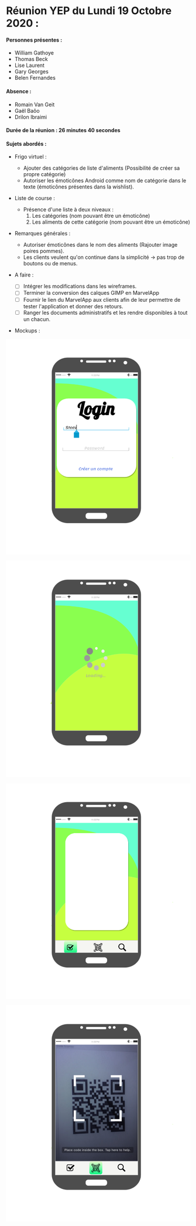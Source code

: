 # Réunion YEP du Lundi 19 Octobre 2020 :



#### Personnes présentes :

- William Gathoye
- Thomas Beck
- Lise Laurent
- Gary Georges
- Belen Fernandes

#### Absence : 

- Romain Van Geit
- Gaël Baôo
- Drilon Ibraimi

#### Durée de la réunion : 26 minutes 40 secondes

#### Sujets abordés :

- Frigo virtuel :
  - Ajouter des catégories de liste d'aliments (Possibilité de créer sa propre catégorie)
  - Autoriser les émoticônes Android comme nom de catégorie dans le texte (émoticônes présentes dans la wishlist).

- Liste de course :
  - Présence d'une liste à deux niveaux : 
    1. Les catégories (nom pouvant être un émoticône)
    2. Les aliments de cette catégorie (nom pouvant être un émoticône)
- Remarques générales :
  - Autoriser émoticônes dans le nom des aliments (Rajouter image poires pommes).
  - Les clients veulent qu'on continue dans la simplicité -> pas trop de boutons ou de menus.
- A faire :
  - [ ] Intégrer les modifications dans les wireframes.
  - [ ] Terminer la conversion des calques GIMP en MarvelApp
  - [ ] Fournir le lien du MarvelApp aux clients afin de leur permettre de tester l'application et donner des retours.
  - [ ] Ranger les documents administratifs et les rendre disponibles à tout un chacun.
- Mockups :

![LoginScreen](./img/LoginScreen.png)

![LoadingScreen](./img/LoadingScreen.png)





![ListeCourse](./img/ListeCourse.png)



![QRCode](./img/QRCode.png)

